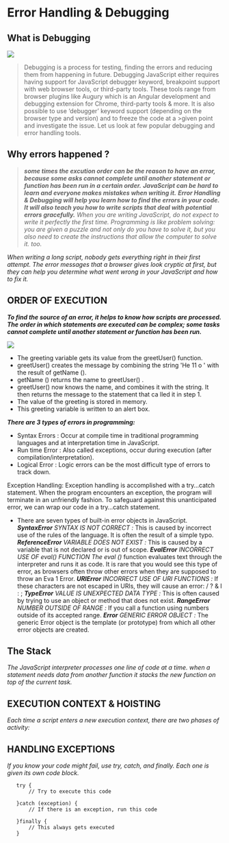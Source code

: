 # Error Handling & Debugging

## What is Debugging

![ ](https://image.slidesharecdn.com/debugging-javascript-web-141030080414-conversion-gate02/95/debugging-javascript-1-638.jpg?cb=1415345877)

> Debugging is a process for testing, finding the errors and reducing them from happening in future.
> Debugging JavaScript either requires having support for JavaScript debugger
> keyword, breakpoint support with web browser tools, or third-party tools.
> These tools range from browser plugins like Augury which is an Angular development and debugging
> extension for Chrome, third-party tools & more. It is also possible to use ‘debugger’ keyword support
> (depending on the browser type and version) and to freeze the code at a >given point and investigate the issue.
> Let us look at few popular debugging and error handling tools.

## Why errors happened ?

> ***some times the excution order can be the reason to have an error, because some asks cannot complete until another statement or function has been run in a certain order.***
> ***JavaScript can be hard to learn and everyone makes mistakes when writing it.***
> ***Error Handling & Debugging will help you learn how to find the errors in your code.***
> ***It will also teach you how to write scripts that deal with potential errors gracefully.***
> *When you are writing JavaScript, do not expect to write it perfectly the first time. Programming is like problem solving: you are given a puzzle and not only do you have to solve it, but you also need to create the instructions that allow the computer to solve it. too.*

*When writing a long script, nobody gets everything right in their first attempt. The error messages that a browser gives look cryptic at first, but they can help you determine what went wrong in your JavaScript and how to fix it.*

## ORDER OF EXECUTION

***To find the source of an error, it helps to know how scripts are processed. The order in which statements are executed can be complex; some tasks cannot complete until another statement or function has been run.***

![ ](https://blog.jetbrains.com/wp-content/uploads/2017/09/webstorm-debug-local.gif)

* The greeting variable gets its value from the greetUser() function.
* greetUser() creates the message by combining the string 'He 11 o ' with the result of getName ().
* getName () returns the name to greetUser() .
* greetUser() now knows the name, and combines it with the string. It then returns the message to the statement that ca lled it in step 1.
* The value of the greeting is stored in memory.
* This greeting variable is written to an alert box.

***There are 3 types of errors in programming:***

* Syntax Errors : Occur at compile time in traditional programming languages and at interpretation time in JavaScript.
* Run time Error : Also called exceptions, occur during execution (after compilation/interpretation).
* Logical Error : Logic errors can be the most difficult type of errors to track down.

Exception Handling:
Exception handling is accomplished with a try…catch statement. When the program encounters an exception, the program will terminate in an unfriendly fashion. To safeguard against this unanticipated error, we can wrap our code in a try…catch statement.

* There are seven types of built-in error objects in JavaScript.
***SyntaxError***
*SYNTAX IS NOT CORRECT :* This is caused by incorrect use of the rules of the language. It is often the result of a simple typo.
***ReferenceError***
*VARIABLE DOES NOT EXIST :* This is caused by a variable that is not declared or is out of scope.
***EvalError***
*INCORRECT USE OF eval() FUNCTION The eval ()* function evaluates text through the interpreter and runs it as code. It is rare that you would see this type of error, as browsers often throw other errors when they are supposed to throw an Eva 1 Error.
***URIError***
*INCORRECT USE OF URI FUNCTIONS :* If these characters are not escaped in URls, they will cause an error: / ? & I : ;
***TypeError***
*VALUE IS UNEXPECTED DATA TYPE :* This is often caused by trying to use an object or method that does not exist.
***RangeError***
*NUMBER OUTSIDE OF RANGE :* If you call a function using numbers outside of its accepted range.
***Error***
*GENERIC ERROR OBJECT :* The generic Error object is the template (or prototype) from which all other error objects are created.

## The Stack

*The JavaScript interpreter processes one line of code at a time. when a statement needs data from another function it stacks the new function on top of the current task.*

## EXECUTION CONTEXT & HOISTING

*Each time a script enters a new execution context, there are two phases of activity:*

## HANDLING EXCEPTIONS

*If you know your code might fail, use try, catch, and finally. Each one is given its own code block.*

~~~
   try {
       // Try to execute this code
               
   }catch (exception) {
       // If there is an exception, run this code
               
   }finally {
       // This always gets executed
   }
~~~
